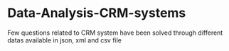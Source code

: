 # Data-Analysis-CRM-systems
Few questions related to CRM system have been solved through different datas available in json, xml and csv file
